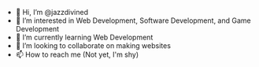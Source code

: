 - 👋 Hi, I’m @jazzdivined
- 👀 I’m interested in Web Development, Software Development, and Game Development
- 🌱 I’m currently learning Web Development
- 💞️ I’m looking to collaborate on making websites
- 📫 How to reach me (Not yet, I'm shy)

<!---
jazzdivined/jazzdivined is a ✨ special ✨ repository because its `README.md` (this file) appears on your GitHub profile.
You can click the Preview link to take a look at your changes.
--->

